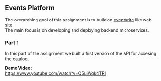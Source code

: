 ## Events Platform

The overarching goal of this assignment is to build an [eventbrite](http://eventbrite.com) like web site.  
The main focus is on developing and deploying backend microservices.


### Part 1

In this part of the assignment we built a first version of the API for accesing the catalog.

__Demo Video:__  
https://www.youtube.com/watch?v=Q5uiWqk4TRI
